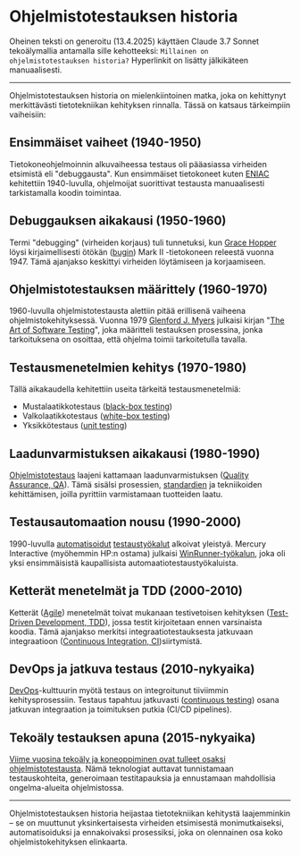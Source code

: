 # Ohjelmistotestauksen historia

Oheinen teksti on generoitu (13.4.2025) käyttäen Claude 3.7 Sonnet tekoälymallia antamalla sille kehotteeksi: `Millainen on ohjelmistotestauksen historia?` Hyperlinkit on lisätty jälkikäteen manuaalisesti.

---

Ohjelmistotestauksen historia on mielenkiintoinen matka, joka on kehittynyt merkittävästi tietotekniikan kehityksen rinnalla. Tässä on katsaus tärkeimpiin vaiheisiin:

## Ensimmäiset vaiheet (1940-1950)

Tietokoneohjelmoinnin alkuvaiheessa testaus oli pääasiassa virheiden etsimistä eli "debuggausta". Kun ensimmäiset tietokoneet kuten [ENIAC](https://en.wikipedia.org/wiki/ENIAC) kehitettiin 1940-luvulla, ohjelmoijat suorittivat testausta manuaalisesti tarkistamalla koodin toimintaa.

## Debuggauksen aikakausi (1950-1960)

Termi "debugging" (virheiden korjaus) tuli tunnetuksi, kun [Grace Hopper](https://en.wikipedia.org/wiki/Grace_Hopper) löysi kirjaimellisesti ötökän ([bugin](https://en.wikipedia.org/wiki/Debugging)) Mark II -tietokoneen releestä vuonna 1947. Tämä ajanjakso keskittyi virheiden löytämiseen ja korjaamiseen.

## Ohjelmistotestauksen määrittely (1960-1970)

1960-luvulla ohjelmistotestausta alettiin pitää erillisenä vaiheena ohjelmistokehityksessä. Vuonna 1979 [Glenford J. Myers](https://en.wikipedia.org/wiki/Glenford_Myers) julkaisi kirjan "[The Art of Software Testing](https://ebookcentral.proquest.com/lib/metropolia-ebooks/detail.action?docID=697721)", joka määritteli testauksen prosessina, jonka tarkoituksena on osoittaa, että ohjelma toimii tarkoitetulla tavalla.

## Testausmenetelmien kehitys (1970-1980)

Tällä aikakaudella kehitettiin useita tärkeitä testausmenetelmiä:
- Mustalaatikkotestaus ([black-box testing](https://en.wikipedia.org/wiki/Black-box_testing))
- Valkolaatikkotestaus ([white-box testing](https://en.wikipedia.org/wiki/White-box_testing))
- Yksikkötestaus ([unit testing](https://en.wikipedia.org/wiki/Unit_testing))

## Laadunvarmistuksen aikakausi (1980-1990)

[Ohjelmistotestaus](https://en.wikipedia.org/wiki/Software_testing) laajeni kattamaan laadunvarmistuksen ([Quality Assurance, QA](https://en.wikipedia.org/wiki/Quality_assurance)). Tämä sisälsi prosessien, [standardien](https://en.wikipedia.org/wiki/ISO/IEC_29119) ja tekniikoiden kehittämisen, joilla pyrittiin varmistamaan tuotteiden laatu.

## Testausautomaation nousu (1990-2000)

1990-luvulla [automatisoidut](https://en.wikipedia.org/wiki/Test_automation) [testaustyökalut](https://en.wikipedia.org/wiki/Test_automation_management_tools) alkoivat yleistyä. Mercury Interactive (myöhemmin HP:n ostama) julkaisi [WinRunner-työkalun](https://en.wikipedia.org/wiki/HP_WinRunner), joka oli yksi ensimmäisistä kaupallisista automaatiotestaustyökaluista.

## Ketterät menetelmät ja TDD (2000-2010)

Ketterät ([Agile](https://en.wikipedia.org/wiki/Agile_software_development)) menetelmät toivat mukanaan testivetoisen kehityksen ([Test-Driven Development, TDD](https://en.wikipedia.org/wiki/Test-driven_development)), jossa testit kirjoitetaan ennen varsinaista koodia. Tämä ajanjakso merkitsi integraatiotestauksesta jatkuvaan integraatioon ([Continuous Integration, CI](https://en.wikipedia.org/wiki/Continuous_integration))siirtymistä.

## DevOps ja jatkuva testaus (2010-nykyaika)

[DevOps](https://en.wikipedia.org/wiki/DevOps)-kulttuurin myötä testaus on integroitunut tiiviimmin kehitysprosessiin. Testaus tapahtuu jatkuvasti ([continuous testing](https://en.wikipedia.org/wiki/Continuous_testing)) osana jatkuvan integraation ja toimituksen putkia (CI/CD pipelines).

## Tekoäly testauksen apuna (2015-nykyaika)

[Viime vuosina tekoäly ja koneoppiminen ovat tulleet osaksi ohjelmistotestausta](https://keenious.com/explore/text/76f4ac1be8c0c23be8f5f3365088bff282cea0e6). Nämä teknologiat auttavat tunnistamaan testauskohteita, generoimaan testitapauksia ja ennustamaan mahdollisia ongelma-alueita ohjelmistossa.

---

Ohjelmistotestauksen historia heijastaa tietotekniikan kehitystä laajemminkin – se on muuttunut yksinkertaisesta virheiden etsimisestä monimutkaiseksi, automatisoiduksi ja ennakoivaksi prosessiksi, joka on olennainen osa koko ohjelmistokehityksen elinkaarta.